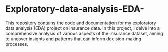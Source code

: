# Exploratory-data-analysis-EDA-
This repository contains the code and documentation for my exploratory data analysis (EDA) project on insurance data. In this project, I delve into a comprehensive analysis of various aspects of the insurance dataset, aiming to uncover insights and patterns that can inform decision-making processes.
